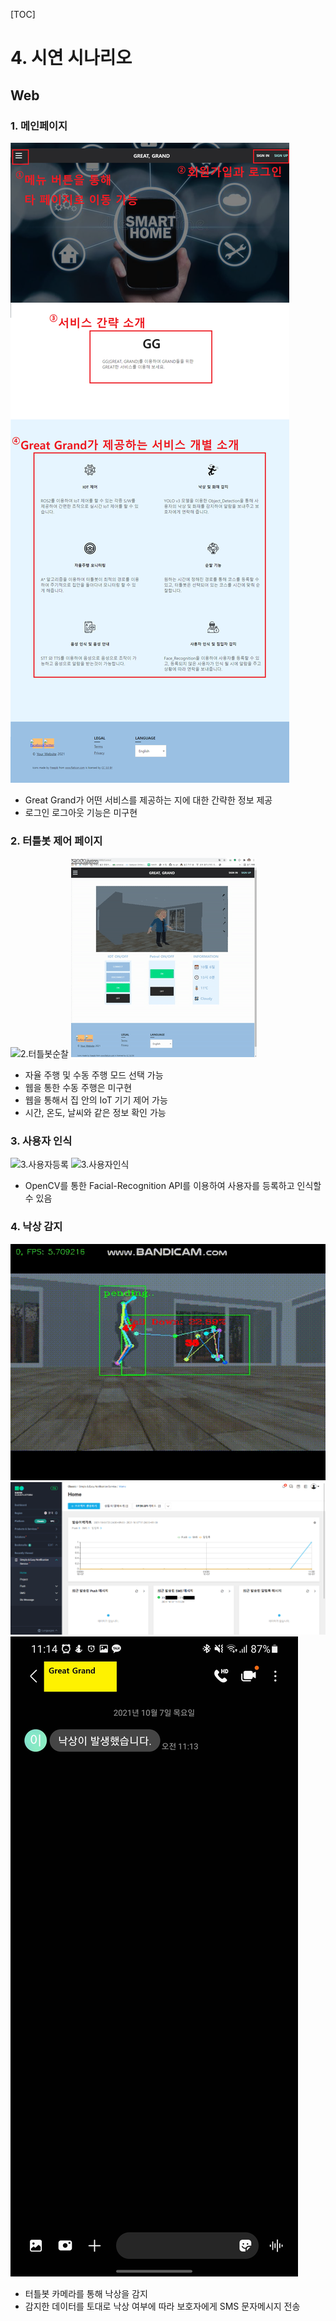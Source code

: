 [TOC]

# 4. 시연 시나리오

## Web

### 1. 메인페이지

![1.메인페이지](./4.시연시나리오.assets/1.메인페이지.png)

- Great Grand가 어떤 서비스를 제공하는 지에 대한 간략한 정보 제공
- 로그인 로그아웃 기능은 미구현



### 2. 터틀봇 제어 페이지

![2.터틀봇순찰](./4.시연시나리오.assets/2-1.순찰시뮬레이션.gif)
![2.터틀봇IOT제어](./4.시연시나리오.assets/2-2.IOT제어.gif)

- 자율 주행 및 수동 주행 모드 선택 가능
- 웹을 통한 수동 주행은 미구현
- 웹을 통해서 집 안의 IoT 기기 제어 가능
- 시간, 온도, 날씨와 같은 정보 확인 가능



### 3. 사용자 인식

![3.사용자등록](./4.시연시나리오.assets/3-1.사용자등록.gif)
![3.사용자인식](./4.시연시나리오.assets/3-2.사용자인식.gif)

- OpenCV를 통한 Facial-Recognition API를 이용하여 사용자를 등록하고 인식할 수 있음



### 4. 낙상 감지

![4-1.낙상 감지](./4.시연시나리오.assets/4-1.낙상감지.gif)
![4-2.SENS프로젝트](./4.시연시나리오.assets/4-2.문자발송내역.png)
![4-3.SMS전송완료](./4.시연시나리오.assets/4-3.SMS전송완료.jpg)

- 터틀봇 카메라를 통해 낙상을 감지
- 감지한 데이터를 토대로 낙상 여부에 따라 보호자에게 SMS 문자메시지 전송